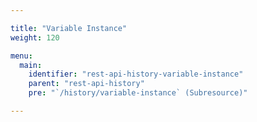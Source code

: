 ```yaml
---

title: "Variable Instance"
weight: 120

menu:
  main:
    identifier: "rest-api-history-variable-instance"
    parent: "rest-api-history"
    pre: "`/history/variable-instance` (Subresource)"

---
```

